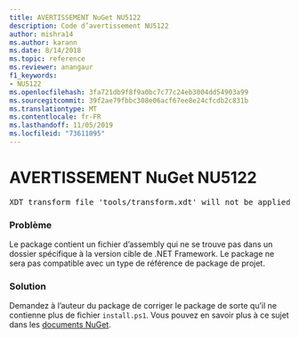```yaml
---
title: AVERTISSEMENT NuGet NU5122
description: Code d’avertissement NU5122
author: mishra14
ms.author: karann
ms.date: 8/14/2018
ms.topic: reference
ms.reviewer: anangaur
f1_keywords:
- NU5122
ms.openlocfilehash: 3fa721db9f8f9a0bc7c77c24eb3004dd54903a99
ms.sourcegitcommit: 39f2ae79fbbc308e06acf67ee8e24cfcdb2c831b
ms.translationtype: MT
ms.contentlocale: fr-FR
ms.lasthandoff: 11/05/2019
ms.locfileid: "73611095"
---
```

# <a name="nuget-warning-nu5122"></a>AVERTISSEMENT NuGet NU5122
<pre>XDT transform file 'tools/transform.xdt' will not be applied when the package is installed after the migration.</pre>

### <a name="issue"></a>Problème

Le package contient un fichier d’assembly qui ne se trouve pas dans un dossier spécifique à la version cible de .NET Framework. Le package ne sera pas compatible avec un type de référence de package de projet.


### <a name="solution"></a>Solution

Demandez à l’auteur du package de corriger le package de sorte qu’il ne contienne plus de fichier `install.ps1`. Vous pouvez en savoir plus à ce sujet dans les [documents NuGet](https://docs.microsoft.com/nuget/consume-packages/migrate-packages-config-to-package-reference).

